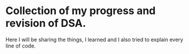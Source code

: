 # Collection of my progress and revision of DSA.

Here I will be sharing the things, I learned and I also tried to explain every line of code.
